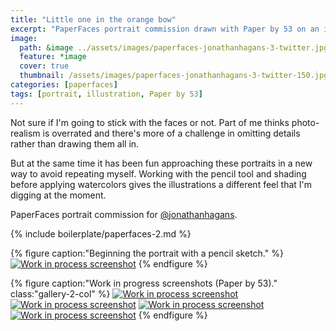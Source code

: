 ```yaml
---
title: "Little one in the orange bow"
excerpt: "PaperFaces portrait commission drawn with Paper by 53 on an iPad."
image: 
  path: &image ../assets/images/paperfaces-jonathanhagans-3-twitter.jpg 
  feature: *image
  cover: true
  thumbnail: /assets/images/paperfaces-jonathanhagans-3-twitter-150.jpg
categories: [paperfaces]
tags: [portrait, illustration, Paper by 53]
---
```


Not sure if I'm going to stick with the faces or not. Part of me thinks photo-realism is overrated and there's more of a challenge in omitting details rather than drawing them all in.

But at the same time it has been fun approaching these portraits in a new way to avoid repeating myself. Working with the pencil tool and shading before applying watercolors gives the illustrations a different feel that I'm digging at the moment.

PaperFaces portrait commission for [@jonathanhagans](https://twitter.com/jonathanhagans).

{% include boilerplate/paperfaces-2.md %}

{% figure caption:"Beginning the portrait with a pencil sketch." %}
[![Work in process screenshot](/assets/images/paperfaces-jonathanhagans-3-process-1-750.jpg)](/assets/images/paperfaces-jonathanhagans-3-process-1-lg.jpg)
{% endfigure %}

{% figure caption:"Work in progress screenshots (Paper by 53)." class:"gallery-2-col" %}
[![Work in process screenshot](/assets/images/paperfaces-jonathanhagans-3-process-2-600.jpg)](/assets/images/paperfaces-jonathanhagans-3-process-2-lg.jpg)
[![Work in process screenshot](/assets/images/paperfaces-jonathanhagans-3-process-3-600.jpg)](/assets/images/paperfaces-jonathanhagans-3-process-3-lg.jpg)
[![Work in process screenshot](/assets/images/paperfaces-jonathanhagans-3-process-4-600.jpg)](/assets/images/paperfaces-jonathanhagans-3-process-4-lg.jpg)
[![Work in process screenshot](/assets/images/paperfaces-jonathanhagans-3-process-5-600.jpg)](/assets/images/paperfaces-jonathanhagans-3-process-5-lg.jpg)
{% endfigure %}
